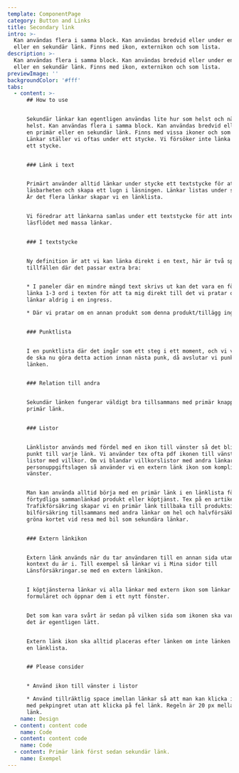 ```yaml
---
template: ComponentPage
category: Button and Links
title: Secondary link
intro: >-
  Kan användas flera i samma block. Kan användas bredvid eller under en primär
  eller en sekundär länk. Finns med ikon, externikon och som lista. 
description: >-
  Kan användas flera i samma block. Kan användas bredvid eller under en primär
  eller en sekundär länk. Finns med ikon, externikon och som lista. 
previewImage: ''
backgroundColor: '#fff'
tabs:
  - content: >-
      ## How to use


      Sekundär länkar kan egentligen användas lite hur som helst och när som
      helst. Kan användas flera i samma block. Kan användas bredvid eller under
      en primär eller en sekundär länk. Finns med vissa ikoner och som listor.
      Länkar ställer vi oftas under ett stycke. Vi försöker inte länka direkt i
      ett stycke.


      ### Länk i text


      Primärt använder alltid länkar under stycke ett textstycke för att främja
      läsbarheten och skapa ett lugn i läsningen. Länkar listas under stycket.
      Är det flera länkar skapar vi en länklista.


      Vi föredrar att länkarna samlas under ett textstycke för att inte störa
      läsflödet med massa länkar.


      ### I textstycke


      Ny definition är att vi kan länka direkt i en text, här är två specifika
      tillfällen där det passar extra bra:


      * I paneler där en mindre mängd text skrivs ut kan det vara en fördel att
      länka 1-3 ord i texten för att ta mig direkt till det vi pratar om. Vi
      länkar aldrig i en ingress.

      * Där vi pratar om en annan produkt som denna produkt/tillägg ingår i.


      ### Punktlista


      I en punktlista där det ingår som ett steg i ett moment, och vi vill att
      de ska nu göra detta action innan nästa punk, då avslutar vi punkten med
      länken.


      ### Relation till andra


      Sekundär länken fungerar väldigt bra tillsammans med primär knapp och
      primär länk.


      ### Listor


      Länklistor används med fördel med en ikon till vänster så det blir som en
      punkt till varje länk. Vi använder tex ofta pdf ikonen till vänster i
      listor med villkor. Om vi blandar villkorslistor med andra länkar som
      personuppgiftslagen så använder vi en extern länk ikon som kompliment till
      vänster.


      Man kan använda alltid börja med en primär länk i en länklista för att
      förtydliga sammanlänkad produkt eller köptjänst. Tex på en artikelsida om
      Trafikförsäkring skapar vi en primär länk tillbaka till produktsidan
      bilförsäkring tillsammans med andra länkar om hel och halvförsäkkring och
      gröna kortet vid resa med bil som sekundära länkar.


      ### Extern länkikon


      Extern länk används när du tar användaren till en annan sida utanför det
      kontext du är i. Till exempel så länkar vi i Mina sidor till
      Länsförsäkringar.se med en extern länkikon.


      I köptjänsterna länkar vi alla länkar med extern ikon som länkar ut ur
      formuläret och öppnar dem i ett nytt fönster.


      Det som kan vara svårt är sedan på vilken sida som ikonen ska vara, men
      det är egentligen lätt.


      Extern länk ikon ska alltid placeras efter länken om inte länken ingår i
      en länklista.


      ## Please consider


      * Använd ikon till vänster i listor

      * Använd tillräktlig space imellan länkar så att man kan klicka i mobilen
      med pekpingret utan att klicka på fel länk. Regeln är 20 px mellan varje
      länk.
    name: Design
  - content: content code
    name: Code
  - content: content code
    name: Code
  - content: Primär länk först sedan sekundär länk.
    name: Exempel
---
```


